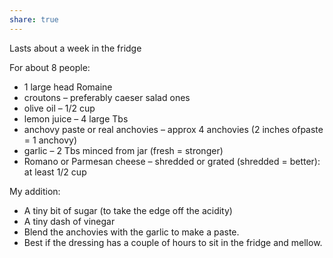 ```yaml
---
share: true
---
```


Lasts about a week in the fridge

For about 8 people:
- 1 large head Romaine 
- croutons – preferably caeser salad ones 
- olive oil – 1/2 cup 
- lemon juice – 4 large Tbs 
- anchovy paste or real anchovies – approx 4 anchovies (2 inches ofpaste = 1 anchovy) 
- garlic – 2 Tbs minced from jar (fresh = stronger) 
- Romano or Parmesan cheese – shredded or grated (shredded = better): at least 1/2 cup 

My addition: 
- A tiny bit of sugar (to take the edge off the acidity) 
- A tiny dash of vinegar 
- Blend the anchovies with the garlic to make a paste. 
- Best if the dressing has a couple of hours to sit in the fridge and mellow.
